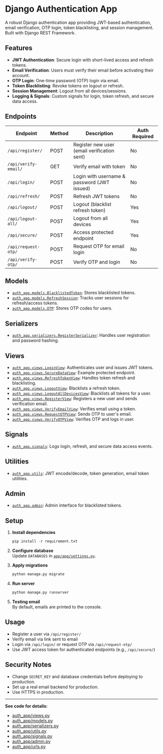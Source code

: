 # Django Authentication App

A robust Django authentication app providing JWT-based authentication, email verification, OTP login, token blacklisting, and session management. Built with Django REST Framework.

## Features

- **JWT Authentication**: Secure login with short-lived access and refresh tokens.
- **Email Verification**: Users must verify their email before activating their account.
- **OTP Login**: One-time password (OTP) login via email.
- **Token Blacklisting**: Revoke tokens on logout or refresh.
- **Session Management**: Logout from all devices/sessions.
- **Logging & Signals**: Custom signals for login, token refresh, and secure data access.

## Endpoints

| Endpoint              | Method | Description                                 | Auth Required|
|-----------------------|--------|---------------------------------------------|--------------|
| `/api/register/`      | POST   | Register new user (email verification sent) | No           |
| `/api/verify-email/`  | GET    | Verify email with token                     | No           |
| `/api/login/`         | POST   | Login with username & password (JWT issued) | No           |
| `/api/refresh/`       | POST   | Refresh JWT tokens                          | No           |
| `/api/logout/`        | POST   | Logout (blacklist refresh token)            | Yes          |
| `/api/logout-all/`    | POST   | Logout from all devices                     | Yes          |
| `/api/secure/`        | POST   | Access protected endpoint                   | Yes          |
| `/api/request-otp/`   | POST   | Request OTP for email login                 | No           |
| `/api/verify-otp/`    | POST   | Verify OTP and login                        | No           |

## Models

- [`auth_app.models.BlacklistedToken`](app/auth_app/models.py): Stores blacklisted tokens.
- [`auth_app.models.RefreshSession`](app/auth_app/models.py): Tracks user sessions for refresh/access tokens.
- [`auth_app.models.OTP`](app/auth_app/models.py): Stores OTP codes for users.

## Serializers

- [`auth_app.serializers.RegisterSerializer`](app/auth_app/serializers.py): Handles user registration and password hashing.

## Views

- [`auth_app.views.LoginView`](app/auth_app/views.py): Authenticates user and issues JWT tokens.
- [`auth_app.views.SecureDataView`](app/auth_app/views.py): Example protected endpoint.
- [`auth_app.views.RefreshTokenView`](app/auth_app/views.py): Handles token refresh and blacklisting.
- [`auth_app.views.LogoutView`](app/auth_app/views.py): Blacklists a refresh token.
- [`auth_app.views.LogoutAllDevicesView`](app/auth_app/views.py): Blacklists all tokens for a user.
- [`auth_app.views.RegisterView`](app/auth_app/views.py): Registers a new user and sends verification email.
- [`auth_app.views.VerifyEmailView`](app/auth_app/views.py): Verifies email using a token.
- [`auth_app.views.RequestOTPView`](app/auth_app/views.py): Sends OTP to user's email.
- [`auth_app.views.VerifyOTPView`](app/auth_app/views.py): Verifies OTP and logs in user.

## Signals

- [`auth_app.signals`](app/auth_app/signals.py): Logs login, refresh, and secure data access events.

## Utilities

- [`auth_app.utils`](app/auth_app/utils.py): JWT encode/decode, token generation, email token utilities.

## Admin

- [`auth_app.admin`](app/auth_app/admin.py): Admin interface for blacklisted tokens.

## Setup

1. **Install dependencies**
  
   ```python
   pip install -r requirement.txt
   ```

2. **Configure database**  
   Update `DATABASES` in [`app/app/settings.py`](app/app/settings.py).

3. **Apply migrations**

    ```python
    python manage.py migrate
    ```

4. **Run server**

   ```python
   python manage.py runserver
   ```

5. **Testing email**  
   By default, emails are printed to the console.

## Usage

- Register a user via `/api/register/`
- Verify email via link sent to email
- Login via `/api/login/` or request OTP via `/api/request-otp/`
- Use JWT access token for authenticated endpoints (e.g., `/api/secure/`)

## Security Notes

- Change `SECRET_KEY` and database credentials before deploying to production.
- Set up a real email backend for production.
- Use HTTPS in production.

---

**See code for details:**

- [auth_app/views.py](app/auth_app/views.py)  
- [auth_app/models.py](app/auth_app/models.py)  
- [auth_app/serializers.py](app/auth_app/serializers.py)  
- [auth_app/utils.py](app/auth_app/utils.py)  
- [auth_app/signals.py](app/auth_app/signals.py)  
- [auth_app/admin.py](app/auth_app/admin.py)  
- [auth_app/urls.py](app/auth_app/urls.py)
